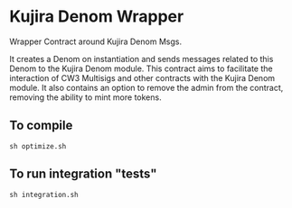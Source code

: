 # Kujira Denom Wrapper
Wrapper Contract around Kujira Denom Msgs. 

It creates a Denom on instantiation and sends messages related to this Denom to the Kujira Denom module.
This contract aims to facilitate the interaction of CW3 Multisigs and other contracts with the Kujira Denom module.
It also contains an option to remove the admin from the contract, removing the ability to mint more tokens.

## To compile
`sh optimize.sh`

## To run integration "tests"
`sh integration.sh`